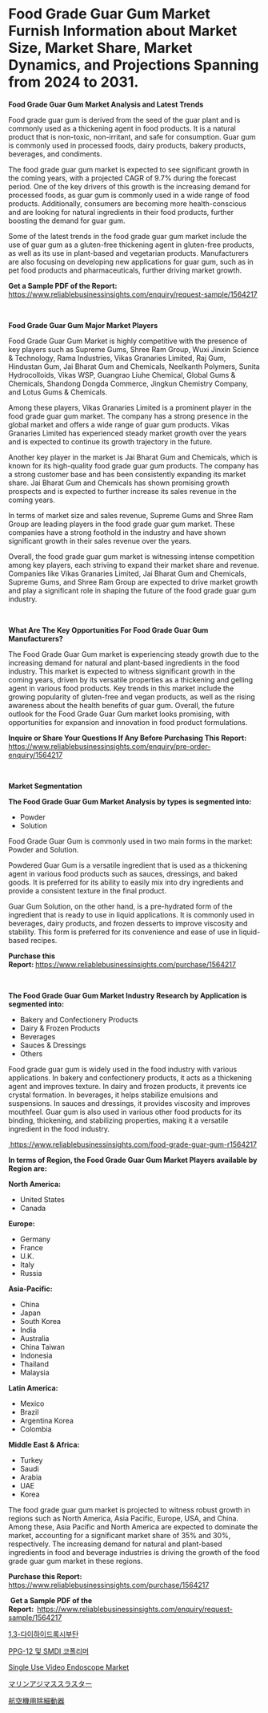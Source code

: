 <p><h1>Food Grade Guar Gum Market Furnish Information about Market Size, Market Share, Market Dynamics, and Projections Spanning from 2024 to 2031.</h1></p><p><strong>Food Grade Guar Gum Market Analysis and Latest Trends</strong></p>
<p><p>Food grade guar gum is derived from the seed of the guar plant and is commonly used as a thickening agent in food products. It is a natural product that is non-toxic, non-irritant, and safe for consumption. Guar gum is commonly used in processed foods, dairy products, bakery products, beverages, and condiments.</p><p>The food grade guar gum market is expected to see significant growth in the coming years, with a projected CAGR of 9.7% during the forecast period. One of the key drivers of this growth is the increasing demand for processed foods, as guar gum is commonly used in a wide range of food products. Additionally, consumers are becoming more health-conscious and are looking for natural ingredients in their food products, further boosting the demand for guar gum.</p><p>Some of the latest trends in the food grade guar gum market include the use of guar gum as a gluten-free thickening agent in gluten-free products, as well as its use in plant-based and vegetarian products. Manufacturers are also focusing on developing new applications for guar gum, such as in pet food products and pharmaceuticals, further driving market growth.</p></p>
<p><strong>Get a Sample PDF of the Report:&nbsp;</strong> <a href="https://www.reliablebusinessinsights.com/enquiry/request-sample/1564217">https://www.reliablebusinessinsights.com/enquiry/request-sample/1564217</a></p>
<p>&nbsp;</p>
<p><strong>Food Grade Guar Gum Major Market Players</strong></p>
<p><p>Food Grade Guar Gum Market is highly competitive with the presence of key players such as Supreme Gums, Shree Ram Group, Wuxi Jinxin Science & Technology, Rama Industries, Vikas Granaries Limited, Raj Gum, Hindustan Gum, Jai Bharat Gum and Chemicals, Neelkanth Polymers, Sunita Hydrocolloids, Vikas WSP, Guangrao Liuhe Chemical, Global Gums & Chemicals, Shandong Dongda Commerce, Jingkun Chemistry Company, and Lotus Gums & Chemicals. </p><p>Among these players, Vikas Granaries Limited is a prominent player in the food grade guar gum market. The company has a strong presence in the global market and offers a wide range of guar gum products. Vikas Granaries Limited has experienced steady market growth over the years and is expected to continue its growth trajectory in the future.</p><p>Another key player in the market is Jai Bharat Gum and Chemicals, which is known for its high-quality food grade guar gum products. The company has a strong customer base and has been consistently expanding its market share. Jai Bharat Gum and Chemicals has shown promising growth prospects and is expected to further increase its sales revenue in the coming years.</p><p>In terms of market size and sales revenue, Supreme Gums and Shree Ram Group are leading players in the food grade guar gum market. These companies have a strong foothold in the industry and have shown significant growth in their sales revenue over the years.</p><p>Overall, the food grade guar gum market is witnessing intense competition among key players, each striving to expand their market share and revenue. Companies like Vikas Granaries Limited, Jai Bharat Gum and Chemicals, Supreme Gums, and Shree Ram Group are expected to drive market growth and play a significant role in shaping the future of the food grade guar gum industry.</p></p>
<p>&nbsp;</p>
<p><strong>What Are The Key Opportunities For Food Grade Guar Gum Manufacturers?</strong></p>
<p><p>The Food Grade Guar Gum market is experiencing steady growth due to the increasing demand for natural and plant-based ingredients in the food industry. This market is expected to witness significant growth in the coming years, driven by its versatile properties as a thickening and gelling agent in various food products. Key trends in this market include the growing popularity of gluten-free and vegan products, as well as the rising awareness about the health benefits of guar gum. Overall, the future outlook for the Food Grade Guar Gum market looks promising, with opportunities for expansion and innovation in food product formulations.</p></p>
<p><strong>Inquire or Share Your Questions If Any Before Purchasing This Report:</strong> <a href="https://www.reliablebusinessinsights.com/enquiry/pre-order-enquiry/1564217">https://www.reliablebusinessinsights.com/enquiry/pre-order-enquiry/1564217</a></p>
<p>&nbsp;</p>
<p><strong>Market Segmentation</strong></p>
<p><strong>The Food Grade Guar Gum Market Analysis by types is segmented into:</strong></p>
<p><ul><li>Powder</li><li>Solution</li></ul></p>
<p><p>Food Grade Guar Gum is commonly used in two main forms in the market: Powder and Solution. </p><p>Powdered Guar Gum is a versatile ingredient that is used as a thickening agent in various food products such as sauces, dressings, and baked goods. It is preferred for its ability to easily mix into dry ingredients and provide a consistent texture in the final product.</p><p>Guar Gum Solution, on the other hand, is a pre-hydrated form of the ingredient that is ready to use in liquid applications. It is commonly used in beverages, dairy products, and frozen desserts to improve viscosity and stability. This form is preferred for its convenience and ease of use in liquid-based recipes.</p></p>
<p><strong>Purchase this Report:&nbsp;</strong><a href="https://www.reliablebusinessinsights.com/purchase/1564217">https://www.reliablebusinessinsights.com/purchase/1564217</a></p>
<p>&nbsp;</p>
<p><strong>The Food Grade Guar Gum Market Industry Research by Application is segmented into:</strong></p>
<p><ul><li>Bakery and Confectionery Products</li><li>Dairy & Frozen Products</li><li>Beverages</li><li>Sauces & Dressings</li><li>Others</li></ul></p>
<p><p>Food grade guar gum is widely used in the food industry with various applications. In bakery and confectionery products, it acts as a thickening agent and improves texture. In dairy and frozen products, it prevents ice crystal formation. In beverages, it helps stabilize emulsions and suspensions. In sauces and dressings, it provides viscosity and improves mouthfeel. Guar gum is also used in various other food products for its binding, thickening, and stabilizing properties, making it a versatile ingredient in the food industry.</p></p>
<p><a href="https://www.reliablebusinessinsights.com/food-grade-guar-gum-r1564217">&nbsp;https://www.reliablebusinessinsights.com/food-grade-guar-gum-r1564217</a></p>
<p><strong>In terms of Region, the Food Grade Guar Gum Market Players available by Region are:</strong></p>
<p>
    <p> <strong> North America: </strong>
        <ul>
            <li>United States</li>
            <li>Canada</li>
        </ul>
        </p> 
    <p> <strong> Europe: </strong>
        <ul>
            <li>Germany</li>
            <li>France</li>
            <li>U.K.</li>
            <li>Italy</li>
            <li>Russia</li>
        </ul>
        </p> 
    <p> <strong> Asia-Pacific: </strong>
        <ul>
            <li>China</li>
            <li>Japan</li>
            <li>South Korea</li>
            <li>India</li>
            <li>Australia</li>
            <li>China Taiwan</li>
            <li>Indonesia</li>
            <li>Thailand</li>
            <li>Malaysia</li>
        </ul>
        </p> 
    <p> <strong> Latin America: </strong>
        <ul>
            <li>Mexico</li>
            <li>Brazil</li>
            <li>Argentina Korea</li>
            <li>Colombia</li>
        </ul>
        </p> 
    <p> <strong> Middle East & Africa: </strong>
        <ul>
            <li>Turkey</li>
            <li>Saudi</li>
            <li>Arabia</li>
            <li>UAE</li>
            <li>Korea</li>
        </ul>
    </p>
    </p>
<p><p>The food grade guar gum market is projected to witness robust growth in regions such as North America, Asia Pacific, Europe, USA, and China. Among these, Asia Pacific and North America are expected to dominate the market, accounting for a significant market share of 35% and 30%, respectively. The increasing demand for natural and plant-based ingredients in food and beverage industries is driving the growth of the food grade guar gum market in these regions.</p></p>
<p><strong>Purchase this Report: </strong><a href="https://www.reliablebusinessinsights.com/purchase/1564217">https://www.reliablebusinessinsights.com/purchase/1564217</a></p>
<p>&nbsp;<strong>Get a Sample PDF of the Report:&nbsp;&nbsp;</strong><a href="https://www.reliablebusinessinsights.com/enquiry/request-sample/1564217">https://www.reliablebusinessinsights.com/enquiry/request-sample/1564217</a></p>
<p><strong></strong></p>
<p><p><a href="https://github.com/AnthonyWratten/Market-Research-Report-List-1/blob/main/9557389141692.md">1,3-다이하이드록시부탄</a></p><p><a href="https://github.com/plelbej847484502/Market-Research-Report-List-2/blob/main/4575441141693.md">PPG-12 및 SMDI 코폴리머</a></p><p><a href="https://www.linkedin.com/pulse/single-use-video-endoscope-market-report-reveals-latest-trends-fcz1c?trackingId=B%2Fqc23iUrSWZS9EyxQ05Lg%3D%3D">Single Use Video Endoscope Market</a></p><p><a href="https://github.com/BoydYundt1/Market-Research-Report-List-1/blob/main/7548210136168.md">マリンアジマススラスター</a></p><p><a href="https://medium.com/@linabernier2023/%E3%82%B0%E3%83%AD%E3%83%BC%E3%83%90%E3%83%AB%E8%88%AA%E7%A9%BA%E6%A9%9F%E7%94%A8%E9%99%A4%E7%B4%B0%E5%8B%95%E5%99%A8%E6%A5%AD%E7%95%8C-%E7%A8%AE%E9%A1%9E-%E7%94%A8%E9%80%94-%E5%B8%82%E5%A0%B4%E3%83%97%E3%83%AC%E3%83%BC%E3%83%A4%E3%83%BC-%E5%9C%B0%E5%9F%9F%E5%88%A5%E6%88%90%E9%95%B7%E5%88%86%E6%9E%90-%E3%81%8A%E3%82%88%E3%81%B3%E5%B0%86%E6%9D%A5%E3%81%AE%E3%82%B7%E3%83%8A%E3%83%AA%E3%82%AA-2024%E5%B9%B4-2031%E5%B9%B4-e184ec2d36ce">航空機用除細動器</a></p></p>